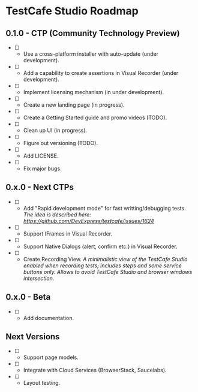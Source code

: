 # TestCafe Studio Roadmap

## 0.1.0 - CTP (Community Technology Preview)

- [ ] - Use a cross-platform installer with auto-update (under development).
- [ ] - Add a capability to create assertions in Visual Recorder (under development).
- [ ] - Implement licensing mechanism (in under development).
- [ ] - Create a new landing page (in progress).
- [ ] - Create a Getting Started guide and promo videos (TODO).
- [ ] - Clean up UI (in progress).
- [ ] - Figure out versioning (TODO).
- [ ] - Add LICENSE.
- [ ] - Fix major bugs.

## 0.x.0 - Next CTPs

- [ ] - Add "Rapid development mode" for fast writting/debugging tests.
  *The idea is described here: https://github.com/DevExpress/testcafe/issues/1624*  
  
- [ ] - Support IFrames in Visual Recorder.

- [ ] - Support Native Dialogs (alert, confirm etc.) in Visual Recorder.

- [ ] - Create Recording View.
  *A minimalistic view of the TestCafe Studio enabled when recording tests; includes steps and some service buttons only. Allows to avoid TestCafe Studio and browser windows intersection.*

## 0.x.0 - Beta

- [ ] - Add documentation.

## Next Versions

- [ ] - Support page models.
- [ ] - Integrate with Cloud Services (BrowserStack, Saucelabs).
- [ ] - Layout testing.
